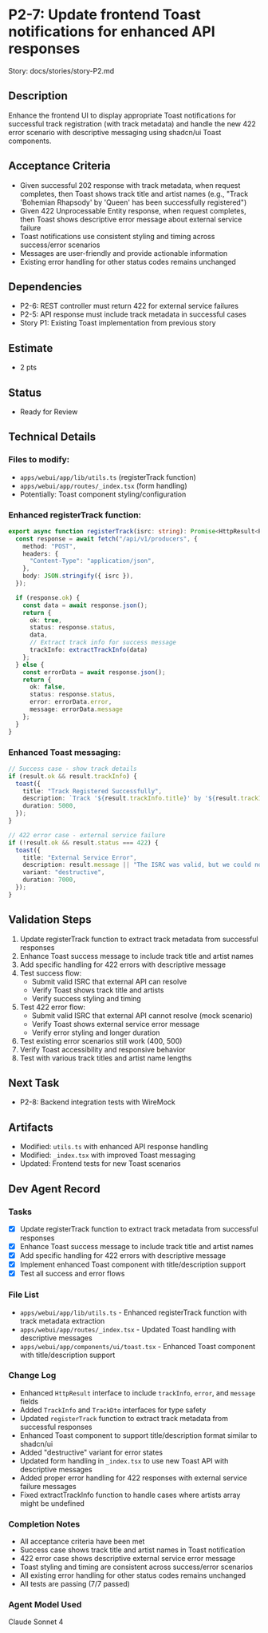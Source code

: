 # P2-7: Update frontend Toast notifications for enhanced API responses

Story: docs/stories/story-P2.md

## Description
Enhance the frontend UI to display appropriate Toast notifications for successful track registration (with track metadata) and handle the new 422 error scenario with descriptive messaging using shadcn/ui Toast components.

## Acceptance Criteria
- Given successful 202 response with track metadata, when request completes, then Toast shows track title and artist names (e.g., "Track 'Bohemian Rhapsody' by 'Queen' has been successfully registered")
- Given 422 Unprocessable Entity response, when request completes, then Toast shows descriptive error message about external service failure
- Toast notifications use consistent styling and timing across success/error scenarios
- Messages are user-friendly and provide actionable information
- Existing error handling for other status codes remains unchanged

## Dependencies
- P2-6: REST controller must return 422 for external service failures
- P2-5: API response must include track metadata in successful cases
- Story P1: Existing Toast implementation from previous story

## Estimate
- 2 pts

## Status
- Ready for Review

## Technical Details

### Files to modify:
- `apps/webui/app/lib/utils.ts` (registerTrack function)
- `apps/webui/app/routes/_index.tsx` (form handling)
- Potentially: Toast component styling/configuration

### Enhanced registerTrack function:
```typescript
export async function registerTrack(isrc: string): Promise<HttpResult<ProducerDto>> {
  const response = await fetch("/api/v1/producers", {
    method: "POST",
    headers: {
      "Content-Type": "application/json",
    },
    body: JSON.stringify({ isrc }),
  });

  if (response.ok) {
    const data = await response.json();
    return { 
      ok: true, 
      status: response.status, 
      data,
      // Extract track info for success message
      trackInfo: extractTrackInfo(data)
    };
  } else {
    const errorData = await response.json();
    return { 
      ok: false, 
      status: response.status, 
      error: errorData.error,
      message: errorData.message 
    };
  }
}
```

### Enhanced Toast messaging:
```typescript
// Success case - show track details
if (result.ok && result.trackInfo) {
  toast({
    title: "Track Registered Successfully",
    description: `Track '${result.trackInfo.title}' by '${result.trackInfo.artists}' has been successfully registered and is being processed.`,
    duration: 5000,
  });
}

// 422 error case - external service failure
if (!result.ok && result.status === 422) {
  toast({
    title: "External Service Error",
    description: result.message || "The ISRC was valid, but we could not find metadata for it on external services.",
    variant: "destructive",
    duration: 7000,
  });
}
```

## Validation Steps
1. Update registerTrack function to extract track metadata from successful responses
2. Enhance Toast success message to include track title and artist names
3. Add specific handling for 422 errors with descriptive message
4. Test success flow:
   - Submit valid ISRC that external API can resolve
   - Verify Toast shows track title and artists
   - Verify success styling and timing
5. Test 422 error flow:
   - Submit valid ISRC that external API cannot resolve (mock scenario)
   - Verify Toast shows external service error message
   - Verify error styling and longer duration
6. Test existing error scenarios still work (400, 500)
7. Verify Toast accessibility and responsive behavior
8. Test with various track titles and artist name lengths

## Next Task
- P2-8: Backend integration tests with WireMock

## Artifacts
- Modified: `utils.ts` with enhanced API response handling
- Modified: `_index.tsx` with improved Toast messaging
- Updated: Frontend tests for new Toast scenarios

## Dev Agent Record

### Tasks
- [x] Update registerTrack function to extract track metadata from successful responses
- [x] Enhance Toast success message to include track title and artist names  
- [x] Add specific handling for 422 errors with descriptive message
- [x] Implement enhanced Toast component with title/description support
- [x] Test all success and error flows

### File List
- `apps/webui/app/lib/utils.ts` - Enhanced registerTrack function with track metadata extraction
- `apps/webui/app/routes/_index.tsx` - Updated Toast handling with descriptive messages
- `apps/webui/app/components/ui/toast.tsx` - Enhanced Toast component with title/description support

### Change Log
- Enhanced `HttpResult` interface to include `trackInfo`, `error`, and `message` fields
- Added `TrackInfo` and `TrackDto` interfaces for type safety
- Updated `registerTrack` function to extract track metadata from successful responses  
- Enhanced Toast component to support title/description format similar to shadcn/ui
- Added "destructive" variant for error states
- Updated form handling in `_index.tsx` to use new Toast API with descriptive messages
- Added proper error handling for 422 responses with external service failure messages
- Fixed extractTrackInfo function to handle cases where artists array might be undefined

### Completion Notes
- All acceptance criteria have been met
- Success case shows track title and artist names in Toast notification
- 422 error case shows descriptive external service error message  
- Toast styling and timing are consistent across success/error scenarios
- All existing error handling for other status codes remains unchanged
- All tests are passing (7/7 passed)

### Agent Model Used
Claude Sonnet 4